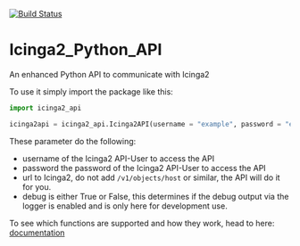 [![Build Status](https://travis-ci.org/KevinHonka/Icinga2_Python_API.svg?branch=master)](https://travis-ci.org/KevinHonka/Icinga2_Python_API)

# Icinga2_Python_API

An enhanced Python API  to communicate with Icinga2

To use it simply import the package like this:

```python
import icinga2_api

icinga2api = icinga2_api.Icinga2API(username = "example", password = "examplepw", url = "http://exampleicinga.de", debug = False)
```

These parameter do the following:
- username of the Icinga2 API-User to access the API
- password the password of the Icinga2 API-User to access the API
- url to Icinga2, do not add `/v1/objects/host` or similar, the API will do it for you.
- debug is either True or False, this determines if the debug output via the logger is enabled and is only here for development use.

To see which functions are supported and how they work, head to here:
[documentation](docs/index.md)
